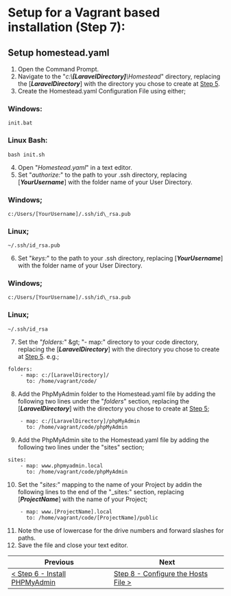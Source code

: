 # Setup for a Vagrant based installation (Step 7):

## Setup homestead.yaml

  1. Open the Command Prompt.
  2. Navigate to the &quot;_c:\\**[LaravelDirectory]**\\Homestead_&quot; directory, replacing the [**_LaravelDirectory_**] with the directory you chose to create at [Step 5](vagrant-5.md).
  3. Create the Homestead.yaml Configuration File using either;

### Windows:

```
init.bat
```

### Linux Bash:

```
bash init.sh
```

  4. Open "_Homestead.yaml_" in a text editor.
  5. Set &quot;_authorize:_&quot; to the path to your .ssh directory, replacing [**_YourUsername_**] with the folder name of your User Directory.
  
### Windows;

```
c:/Users/[YourUsername]/.ssh/id\_rsa.pub
```

### Linux;

```
~/.ssh/id_rsa.pub
```

  6. Set &quot;_keys:_&quot; to the path to your .ssh directory, replacing [**_YourUsername_**] with the folder name of your User Directory.
  
### Windows;

```
c:/Users/[YourUsername]/.ssh/id\_rsa.pub
```

### Linux;

```
~/.ssh/id_rsa
```

  7. Set the &quot;_folders:_&quot; \&gt; &quot;- map:&quot; directory to your code directory, replacing the [**_LaravelDirectory_**] with the directory you chose to create at [Step 5](vagrant-5.md). e.g.;

```
folders:
    - map: c:/[LaravelDirectory]/
      to: /home/vagrant/code/
```

  8. Add the PhpMyAdmin folder to the Homestead.yaml file by adding the following two lines under the &quot;_folders_&quot; section, replacing the [**_LaravelDirectory_**] with the directory you chose to create at [Step 5](vagrant-5.md);

```
    - map: c:/[LaravelDirectory]/phpMyAdmin
      to: /home/vagrant/code/phpMyAdmin
```

  9. Add the PhpMyAdmin site to the Homestead.yaml file by adding the following two lines under the &quot;sites&quot; section;

```
sites:
    - map: www.phpmyadmin.local
      to: /home/vagrant/code/phpMyAdmin
```

  10. Set the &quot;_sites:_&quot; mapping to the name of your Project by addin the following lines to the end of the "_sites:" section, replacing [**_ProjectName_**] with the name of your Project;

```
    - map: www.[ProjectName].local
      to: /home/vagrant/code/[ProjectName]/public
```

  11. Note the use of lowercase for the drive numbers and forward slashes for paths.
  12. Save the file and close your text editor.

| Previous | Next |
| -------- | ---- |
| [< Step 6 - Install PHPMyAdmin](vagrant-6.md) | [Step 8 - Configure the Hosts File >](vagrant-8.md) |